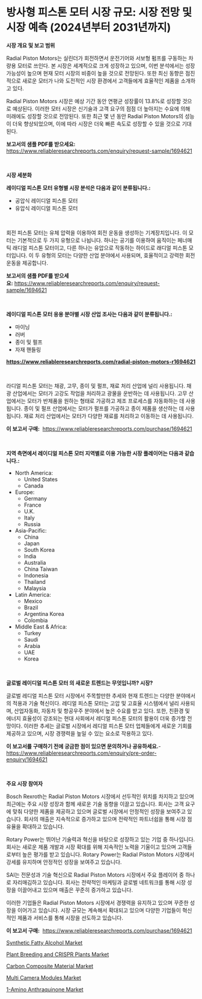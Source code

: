 <p><h1>방사형 피스톤 모터 시장 규모: 시장 전망 및 시장 예측 (2024년부터 2031년까지)</h1></p><p><strong>시장 개요 및 보고 범위</strong></p>
<p><p>Radial Piston Motors는 실린더가 회전하면서 운전기어와 서보형 펌프를 구동하는 차량용 모터로 쓰인다. 본 시장은 세계적으로 크게 성장하고 있으며, 이번 분석에서는 성장 가능성이 높으며 현재 모터 시장의 비중이 높을 것으로 전망된다. 또한 최신 동향은 점진적으로 새로운 모터가 나와 도전적인 시장 환경에서 고객들에게 효율적인 제품을 소개하고 있다.</p><p>Radial Piston Motors 시장은 예상 기간 동안 연평균 성장률이 13.8%로 성장할 것으로 예상된다. 이러한 모터 시장은 신기술과 고객 요구의 점점 더 높아지는 수요에 의해 미래에도 성장할 것으로 전망된다. 또한 최근 몇 년 동안 Radial Piston Motors의 성능이 더욱 향상되었으며, 이에 따라 시장은 더욱 빠른 속도로 성장할 수 있을 것으로 기대된다.</p></p>
<p><strong>보고서의 샘플 PDF를 받으세요:</strong> <a href="https://www.reliableresearchreports.com/enquiry/request-sample/1694621">https://www.reliableresearchreports.com/enquiry/request-sample/1694621</a></p>
<p>&nbsp;</p>
<p><strong>시장 세분화</strong></p>
<p><strong>레이디얼 피스톤 모터 유형별 시장 분석은 다음과 같이 분류됩니다.:</strong></p>
<p><ul><li>공압식 레이디얼 피스톤 모터</li><li>유압식 레이디얼 피스톤 모터</li></ul></p>
<p>&nbsp;</p>
<p><p>회전 피스톤 모터는 유체 압력을 이용하여 회전 운동을 생성하는 기계장치입니다. 이 모터는 기본적으로 두 가지 유형으로 나뉩니다. 하나는 공기를 이용하여 움직이는 페너매틱 래디얼 피스톤 모터이고, 다른 하나는 유압으로 작동하는 하이드로 래디얼 피스톤 모터입니다. 이 두 유형의 모터는 다양한 산업 분야에서 사용되며, 효율적이고 강력한 회전 운동을 제공합니다.</p></p>
<p><strong>보고서의 샘플 PDF를 받으세요:</strong>&nbsp;<a href="https://www.reliableresearchreports.com/enquiry/request-sample/1694621">https://www.reliableresearchreports.com/enquiry/request-sample/1694621</a></p>
<p>&nbsp;</p>
<p><strong> 레이디얼 피스톤 모터 응용 분야별 시장 산업 조사는 다음과 같이 분류됩니다.:</strong></p>
<p><ul><li>마이닝</li><li>러버</li><li>종이 및 펄프</li><li>자재 핸들링</li></ul></p>
<p><strong><a href="https://www.reliableresearchreports.com/radial-piston-motors-r1694621">https://www.reliableresearchreports.com/radial-piston-motors-r1694621</a></strong></p>
<p>&nbsp;</p>
<p><p>라디얼 피스톤 모터는 채광, 고무, 종이 및 펄프, 재료 처리 산업에 널리 사용됩니다. 채광 산업에서는 모터가 고강도 작업을 처리하고 광물을 운반하는 데 사용됩니다. 고무 산업에서는 모터가 반제품을 원하는 형태로 가공하고 제조 프로세스를 자동화하는 데 사용됩니다. 종이 및 펄프 산업에서는 모터가 펄프를 가공하고 종이 제품을 생산하는 데 사용됩니다. 재료 처리 산업에서는 모터가 다양한 재료를 처리하고 이동하는 데 사용됩니다.</p></p>
<p><strong>이 보고서 구매:</strong>&nbsp; <a href="https://www.reliableresearchreports.com/purchase/1694621">https://www.reliableresearchreports.com/purchase/1694621</a></p>
<p>&nbsp;</p>
<p><strong>지역 측면에서 레이디얼 피스톤 모터 지역별로 이용 가능한 시장 플레이어는 다음과 같습니다.:</strong></p>
<p><ul>
    <li>
        North America:
        <ul>
            <li>United States</li>
            <li>Canada</li>
        </ul>
    </li>
    <li>
        Europe:
        <ul>
            <li>Germany</li>
            <li>France</li>
            <li>U.K.</li>
            <li>Italy</li>
            <li>Russia</li>
        </ul>
    </li>
    <li>
        Asia-Pacific:
        <ul>
            <li>China</li>
            <li>Japan</li>
            <li>South Korea</li>
            <li>India</li>
            <li>Australia</li>
            <li>China Taiwan</li>
            <li>Indonesia</li>
            <li>Thailand</li>
            <li>Malaysia</li>
        </ul>
    </li>
    <li>
        Latin America:
        <ul>
            <li>Mexico</li>
            <li>Brazil</li>
            <li>Argentina Korea</li>
            <li>Colombia</li>
        </ul>
    </li>
    <li>
        Middle East & Africa:
        <ul>
            <li>Turkey</li>
            <li>Saudi</li>
            <li>Arabia</li>
            <li>UAE</li>
            <li>Korea</li>
        </ul>
    </li>
    </ul></p>
<p>&nbsp;</p>
<p><strong>글로벌 레이디얼 피스톤 모터 의 새로운 트렌드는 무엇입니까? 시장?</strong></p>
<p><p>글로벌 레디얼 피스톤 모터 시장에서 주목할만한 추세와 현재 트렌드는 다양한 분야에서의 적용과 기술 혁신이다. 레디얼 피스톤 모터는 고압 및 고효율 시스템에서 널리 사용되며, 산업자동화, 자동차 및 항공우주 분야에서 높은 수요를 받고 있다. 또한, 친환경 및 에너지 효율성이 강조되는 현대 사회에서 레디얼 피스톤 모터의 활용이 더욱 증가할 전망이다. 이러한 추세는 글로벌 시장에서 레디얼 피스톤 모터 업체들에게 새로운 기회를 제공하고 있으며, 시장 경쟁력을 높일 수 있는 요소로 작용하고 있다.</p></p>
<p><strong>이 보고서를 구매하기 전에 궁금한 점이 있으면 문의하거나 공유하세요.</strong>- <a href="https://www.reliableresearchreports.com/enquiry/pre-order-enquiry/1694621">https://www.reliableresearchreports.com/enquiry/pre-order-enquiry/1694621</a></p>
<p>&nbsp;</p>
<p><strong>주요 시장 참여자</strong></p>
<p><p>Bosch Rexroth는 Radial Piston Motors 시장에서 선두적인 위치를 차지하고 있으며 최근에는 주요 시장 성장과 함께 새로운 기술 동향을 이끌고 있습니다. 회사는 고객 요구에 맞춰 다양한 제품을 제공하고 있으며 글로벌 시장에서 안정적인 성장을 보여주고 있습니다. 회사의 매출은 지속적으로 증가하고 있으며 전략적인 파트너쉽을 통해 시장 점유율을 확대하고 있습니다.</p><p>Rotary Power는 뛰어난 기술력과 혁신을 바탕으로 성장하고 있는 기업 중 하나입니다. 회사는 새로운 제품 개발과 시장 확대를 위해 지속적인 노력을 기울이고 있으며 고객들로부터 높은 평가를 받고 있습니다. Rotary Power는 Radial Piston Motors 시장에서 강세를 유지하며 안정적인 성장을 보여주고 있습니다.</p><p>SAI는 전문성과 기술 혁신으로 Radial Piston Motors 시장에서 주요 플레이어 중 하나로 자리매김하고 있습니다. 회사는 전략적인 마케팅과 글로벌 네트워크를 통해 시장 성장을 이끌어내고 있으며 매출은 꾸준히 증가하고 있습니다.</p><p>이러한 기업들은 Radial Piston Motors 시장에서 경쟁력을 유지하고 있으며 꾸준한 성장을 이어가고 있습니다. 시장 규모는 계속해서 확대되고 있으며 다양한 기업들이 혁신적인 제품과 서비스를 통해 시장을 선도하고 있습니다.</p></p>
<p><strong>이 보고서 구매:</strong>&nbsp;&nbsp;<a href="https://www.reliableresearchreports.com/purchase/1694621">https://www.reliableresearchreports.com/purchase/1694621</a></p>
<p><p><a href="https://www.linkedin.com/pulse/synthetic-fatty-alcohol-market-size-trends-growth-7so8e?trackingId=HVVit2kc6W2fO66ri3ke9A%3D%3D">Synthetic Fatty Alcohol Market</a></p><p><a href="https://github.com/luckyshygirl/Market-Research-Report-List-4/blob/main/plant-breeding-and-crispr-plants-market.md">Plant Breeding and CRISPR Plants Market</a></p><p><a href="https://issuu.com/reportprime-2/docs/carbon-composite-material-market-size-2030.pptx">Carbon Composite Material Market</a></p><p><a href="https://cat-emmental-94b.notion.site/Multi-Camera-Modules-Market-Report-Reveals-the-Latest-Trends-And-Growth-Opportunities-of-this-Market-2639de82d650459bb95bfe44d4b48f6e">Multi Camera Modules Market</a></p><p><a href="https://www.linkedin.com/pulse/1-amino-anthraquinone-market-insights-players-forecast-ceeve?trackingId=2X%2FvkULyhykSBxK7FjyXWQ%3D%3D">1-Amino Anthraquinone Market</a></p></p>
